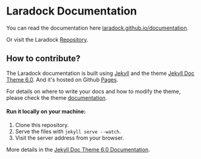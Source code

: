 # Laradock Documentation

You can read the documentation here [laradock.github.io/documentation](https://laradock.github.io/documentation/).

Or visit the Laradock [Repository](https://github.com/laradock/laradock).




## How to contribute?

The Laradock documentation is built using [Jekyll](https://jekyllrb.com) and the theme [Jekyll Doc Theme 6.0](https://github.com/tomjohnson1492/documentation-theme-jekyll). And it's hosted on Github [Pages](https://pages.github.com).

For details on where to write your docs and how to modify the theme, please check the theme [documentation](http://idratherbewriting.com/documentation-theme-jekyll/index.html).

#### Run it locally on your machine:

1. Clone this repository.
2. Serve the files with `jekyll serve --watch`.
3. Visit the server address from your browser.

More details in the [Jekyll Doc Theme 6.0 Documentation](http://idratherbewriting.com/documentation-theme-jekyll/mydoc_install_jekyll_on_mac.html).